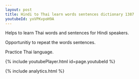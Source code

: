 ```yaml
---
layout: post
title: Hindi to Thai learn words sentences dictionary 1387 
youtubeId: yxVPKvpoH9A
---
```

 
 
Helps to learn Thai words and sentences for Hindi speakers.

Opportunitiy to repeat the words sentences. 

Practice Thai language. 
 
{% include youtubePlayer.html id=page.youtubeId %}
 
 
{% include analytics.html %}